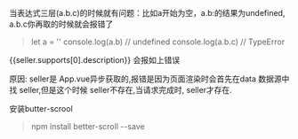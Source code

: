 当表达式三层(a.b.c)的时候就有问题：比如a开始为空，a.b:的结果为undefined, a.b.c你再取的时候就会报错了
> let a = '' console.log(a.b) // undefined  console.log(a.b.c) // TypeError

{{seller.supports[0].description}}
会报如上错误

原因: seller是 App.vue异步获取的,报错是因为页面渲染时会首先在data 数据源中找 seller,但是这个时候 seller不存在,当请求完成时, seller才存在.

安装butter-scrool
> npm install better-scroll --save 
